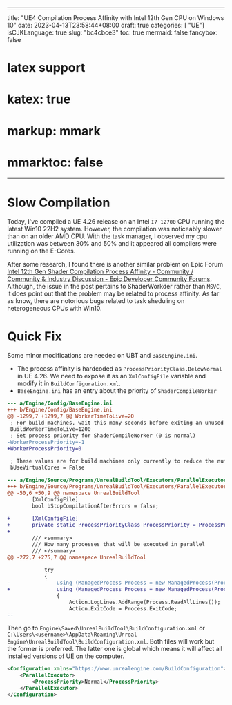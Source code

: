
---
title: "UE4 Compilation Process Affinity with Intel 12th Gen CPU on Windows 10"
date: 2023-04-13T23:58:44+08:00
draft: true 
categories: [ "UE"]
isCJKLanguage: true
slug: "bc4cbce3"
toc: true 
mermaid: false
fancybox: false
# latex support
# katex: true
# markup: mmark
# mmarktoc: false 
---

# Slow Compilation

Today, I've compiled a UE 4.26 release on an Intel `I7 12700` CPU running the latest Win10 22H2 system.
However, the compilation was noticeably slower than on an older AMD CPU.
With the task manager, I observed my cpu utilization was between 30% and 50% and it appeared all compilers were running on the E-Cores.

After some research, I found there is another similar problem on Epic Forum [Intel 12th Gen Shader Compilation Process Affinity - Community / Community & Industry Discussion - Epic Developer Community Forums](https://forums.unrealengine.com/t/intel-12th-gen-shader-compilation-process-affinity/268288).
Although, the issue in the post pertains to ShaderWorkder rather than `MSVC`, it does point out that the problem may be related to process affinity.
As far as know, there are notorious bugs related to task sheduling on heterogeneous CPUs with Win10.


# Quick Fix

Some minor modifications are needed on UBT and `BaseEngine.ini`.
- The process affinity is hardcoded as `ProcessPriorityClass.BelowNormal` in UE 4.26. We need to expose it as an `XmlConfigFile` variable and modify it in `BuildConfiguration.xml`.
- `BaseEngine.ini` has an entry about the priority of `ShaderCompileWorker` 

```diff
--- a/Engine/Config/BaseEngine.ini
+++ b/Engine/Config/BaseEngine.ini
@@ -1299,7 +1299,7 @@ WorkerTimeToLive=20
 ; For build machines, wait this many seconds before exiting an unused worker (float value)
 BuildWorkerTimeToLive=1200
 ; Set process priority for ShaderCompileWorker (0 is normal)
-WorkerProcessPriority=-1
+WorkerProcessPriority=0
 
 ; These values are for build machines only currently to reduce the number of SCWs spawned to reduce memory pressure
 bUseVirtualCores = False

--- a/Engine/Source/Programs/UnrealBuildTool/Executors/ParallelExecutor.cs
+++ b/Engine/Source/Programs/UnrealBuildTool/Executors/ParallelExecutor.cs
@@ -50,6 +50,9 @@ namespace UnrealBuildTool
 		[XmlConfigFile]
 		bool bStopCompilationAfterErrors = false;
 
+		[XmlConfigFile]
+		private static ProcessPriorityClass ProcessPriority = ProcessPriorityClass.BelowNormal;
+
 		/// <summary>
 		/// How many processes that will be executed in parallel
 		/// </summary>
@@ -272,7 +275,7 @@ namespace UnrealBuildTool
 
 			try
 			{
-				using (ManagedProcess Process = new ManagedProcess(ProcessGroup, Action.Inner.CommandPath.FullName, Action.Inner.CommandArguments, Action.Inner.WorkingDirectory.FullName, null, null, ProcessPriorityClass.BelowNormal))
+				using (ManagedProcess Process = new ManagedProcess(ProcessGroup, Action.Inner.CommandPath.FullName, Action.Inner.CommandArguments, Action.Inner.WorkingDirectory.FullName, null, null, ProcessPriority))
 				{
 					Action.LogLines.AddRange(Process.ReadAllLines());
 					Action.ExitCode = Process.ExitCode;
-- 

```

Then go to `Engine\Saved\UnrealBuildTool\BuildConfiguration.xml` or `C:\Users\<username>\AppData\Roaming\Unreal Engine\UnrealBuildTool\BuildConfiguration.xml`.
Both files will work but the former is preferred. The latter one is global which means it will affect all installed versions of UE on the computer.

```xml
<Configuration xmlns="https://www.unrealengine.com/BuildConfiguration">
    <ParallelExecutor>
        <ProcessPriority>Normal</ProcessPriority>
    </ParallelExecutor>
</Configuration>
```